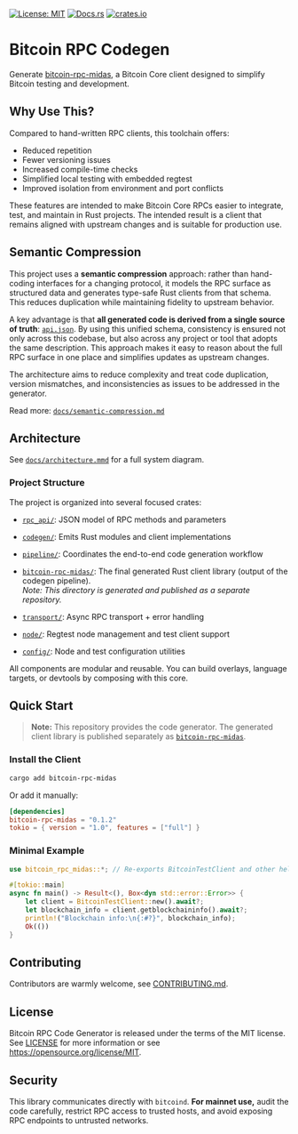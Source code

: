 [![License: MIT](https://img.shields.io/badge/license-MIT-blue)](LICENSE)
[![Docs.rs](https://img.shields.io/docsrs/bitcoin-rpc-midas)](https://docs.rs/bitcoin-rpc-midas)
[![crates.io](https://img.shields.io/crates/v/bitcoin-rpc-midas)](https://crates.io/crates/bitcoin-rpc-midas)

# Bitcoin RPC Codegen

Generate [bitcoin-rpc-midas](https://github.com/nervana21/bitcoin-rpc-midas), a Bitcoin Core client designed to simplify Bitcoin testing and development.

## Why Use This?

Compared to hand-written RPC clients, this toolchain offers:

- Reduced repetition
- Fewer versioning issues
- Increased compile-time checks
- Simplified local testing with embedded regtest
- Improved isolation from environment and port conflicts

These features are intended to make Bitcoin Core RPCs easier to integrate, test, and maintain in Rust projects. The intended result is a client that remains aligned with upstream changes and is suitable for production use.

## Semantic Compression

This project uses a **semantic compression** approach: rather than hand-coding interfaces for a changing protocol, it models the RPC surface as structured data and generates type-safe Rust clients from that schema. This reduces duplication while maintaining fidelity to upstream behavior.

A key advantage is that **all generated code is derived from a single source of truth**: [`api.json`](api.json). By using this unified schema, consistency is ensured not only across this codebase, but also across any project or tool that adopts the same description. This approach makes it easy to reason about the full RPC surface in one place and simplifies updates as upstream changes.

The architecture aims to reduce complexity and treat code duplication, version mismatches, and inconsistencies as issues to be addressed in the generator.

Read more: [`docs/semantic-compression.md`](docs/semantic-compression.md)

## Architecture

See [`docs/architecture.mmd`](docs/architecture.mmd) for a full system diagram.

### Project Structure

The project is organized into several focused crates:

- [`rpc_api/`](./rpc-api/): JSON model of RPC methods and parameters
- [`codegen/`](./codegen/): Emits Rust modules and client implementations
- [`pipeline/`](./pipeline/): Coordinates the end-to-end code generation workflow
- [`bitcoin-rpc-midas/`](https://github.com/nervana21/bitcoin-rpc-midas): The final generated Rust client library (output of the codegen pipeline).  
  _Note: This directory is generated and published as a separate repository._

- [`transport/`](./transport/): Async RPC transport + error handling
- [`node/`](./node/): Regtest node management and test client support
- [`config/`](./config/): Node and test configuration utilities

All components are modular and reusable. You can build overlays, language targets, or devtools by composing with this core.

## Quick Start

> **Note:** This repository provides the code generator. The generated client library is published separately as [`bitcoin-rpc-midas`](https://crates.io/crates/bitcoin-rpc-midas).

### Install the Client

```bash
cargo add bitcoin-rpc-midas
```

Or add it manually:

```toml
[dependencies]
bitcoin-rpc-midas = "0.1.2"
tokio = { version = "1.0", features = ["full"] }
```

### Minimal Example

```rust
use bitcoin_rpc_midas::*; // Re-exports BitcoinTestClient and other helpers

#[tokio::main]
async fn main() -> Result<(), Box<dyn std::error::Error>> {
    let client = BitcoinTestClient::new().await?;
    let blockchain_info = client.getblockchaininfo().await?;
    println!("Blockchain info:\n{:#?}", blockchain_info);
    Ok(())
}
```

## Contributing

Contributors are warmly welcome, see [CONTRIBUTING.md](CONTRIBUTING.md).

## License

Bitcoin RPC Code Generator is released under the terms of the MIT license. See [LICENSE](LICENSE) for more information or see https://opensource.org/license/MIT.

## Security

This library communicates directly with `bitcoind`.
**For mainnet use,** audit the code carefully, restrict RPC access to trusted hosts, and avoid exposing RPC endpoints to untrusted networks.
